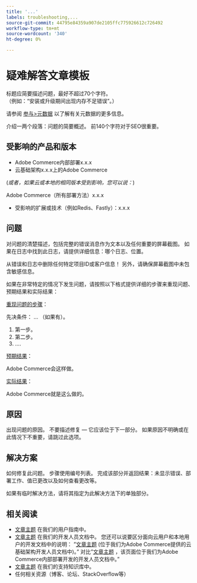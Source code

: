 ```yaml
---
title: '...'
labels: troubleshooting,...
source-git-commit: 44795e84359a907de2105ffc775926612c726492
workflow-type: tm+mt
source-wordcount: '340'
ht-degree: 0%

---
```



# 疑难解答文章模板

标题应简要描述问题，最好不超过70个字符。<br/>
（例如：“安装或升级期间出现内存不足错误”。）

请参阅 [参与>元数据](../../CONTRIBUTING.md#metadata) 以了解有关元数据的更多信息。

介绍一两个段落：问题的简要概述。 前140个字符对于SEO很重要。

## 受影响的产品和版本

* Adobe Commerce内部部署x.x.x
* 云基础架构x.x.x上的Adobe Commerce

(*或者，如果云或本地的相同版本受到影响，您可以说：*)

Adobe Commerce（所有部署方法）x.x.x

* 受影响的扩展或技术（例如Redis、Fastly）：x.x.x

## 问题

对问题的清楚描述，包括完整的错误消息作为文本以及任何重要的屏幕截图。
如果在日志中找到此日志，请提供详细信息：哪个日志、位置。

从错误和日志中删除任何特定项目ID或客户信息！ 另外，请确保屏幕截图中未包含敏感信息。

如果在非常特定的情况下发生问题，请按照以下格式提供详细的步骤来重现问题、预期结果和实际结果：

<u>重现问题的步骤</u>：

先决条件： ... （如果有）。

1. 第一步。
1. 第二步。
1. ....

<u>预期结果</u>：

Adobe Commerce会这样做。

<u>实际结果</u>：

Adobe Commerce就是这么做的。

## 原因

出现问题的原因。 不要描述修复 — 它应该位于下一部分。 如果原因不明确或在此情况下不重要，请跳过此选项。

## 解决方案

如何修复此问题。 步骤使用编号列表。
完成该部分并返回结果：未显示错误、部署工作、值已更改以及如何查看更改等。

如果有临时解决方法，请将其指定为此解决方法下的单独部分。

## 相关阅读

* [文章主题](https://docs.magento.com/user-guide/) 在我们的用户指南中。
* [文章主题](https://devdocs.magento.com) 在我们的开发人员文档中。 您还可以说要区分面向云用户和本地用户的开发文档中的说明： ”[文章主题](https://devdocs.magento.com) (位于我们为Adobe Commerce提供的云基础架构开发人员文档中)。” 对比”[文章主题](https://devdocs.magento.com) ，该页面位于我们为Adobe Commerce内部部署开发的开发人员文档中。”
* [文章主题](https://support.magento.com/hc/en-us) 在我们的支持知识库中。
* 任何相关资源（博客、论坛、StackOverflow等）
